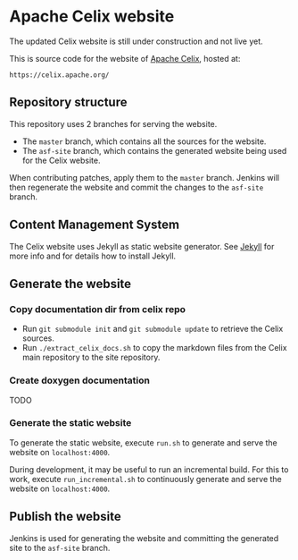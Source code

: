 <!--                                                                                                                                                                                                    
Licensed to the Apache Software Foundation (ASF) under one or more
contributor license agreements.  See the NOTICE file distributed with
this work for additional information regarding copyright ownership.
The ASF licenses this file to You under the Apache License, Version 2.0
(the "License"); you may not use this file except in compliance with
the License.  You may obtain a copy of the License at
   
    http://www.apache.org/licenses/LICENSE-2.0

Unless required by applicable law or agreed to in writing, software
distributed under the License is distributed on an "AS IS" BASIS,
WITHOUT WARRANTIES OR CONDITIONS OF ANY KIND, either express or implied.
See the License for the specific language governing permissions and
limitations under the License.
-->
# Apache Celix website
The updated Celix website is still under construction and not live yet.

This is source code for the website of [Apache Celix](https://celix.apache.org/), hosted at:

    https://celix.apache.org/

## Repository structure
This repository uses 2 branches for serving the website.
- The `master` branch, which contains all the sources for the website.
- The `asf-site` branch, which contains the generated website being used for the Celix website.

When contributing patches, apply them to the `master` branch. Jenkins will then regenerate the website
and commit the changes to the `asf-site` branch.

## Content Management System
The Celix website uses Jekyll as static website generator. 
See [Jekyll](https://jekyllrb.com/) for more info and for details how to install Jekyll.

## Generate the website

### Copy documentation dir from celix repo

 - Run `git submodule init` and `git submodule update` to retrieve the Celix sources.
 - Run `./extract_celix_docs.sh` to copy the markdown files from the Celix main repository to the site repository.

### Create doxygen documentation

TODO

### Generate the static website

To generate the static website, execute `run.sh` to generate and serve the website on `localhost:4000`.

During development, it may be useful to run an incremental build. For this to work, execute `run_incremental.sh` to 
continuously generate and serve the website on `localhost:4000`.

## Publish the website

Jenkins is used for generating the website and committing the generated site to the `asf-site` branch.
